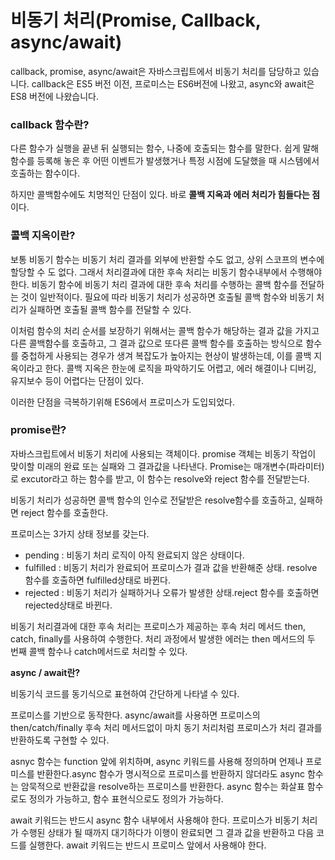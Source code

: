 # 비동기 처리(Promise, Callback, async/await)

callback, promise, async/await은 자바스크립트에서 비동기 처리를 담당하고 있습니다. callback은 ES5 버전 이전, 프로미스는 ES6버전에 나왔고, async와 await은 ES8 버전에 나왔습니다. 

### **callback 함수란?**

다른 함수가 실행을 끝낸 뒤 실행되는 함수, 나중에 호출되는 함수를 말한다. 쉽게 말해 함수를 등록해 놓은 후 어떤 이벤트가 발생했거나 특정 시점에 도달했을 때 시스템에서 호출하는 함수이다.

하지만 콜백함수에도 치명적인 단점이 있다. 바로 **콜백 지옥과 에러 처리가 힘들다는 점**이다.

### **콜백 지옥이란?**

보통 비동기 함수는 비동기 처리 결과를 외부에 반환할 수도 없고, 상위 스코프의 변수에 할당할 수 도 없다. 그래서 처리결과에 대한 후속 처리는 비동기 함수내부에서 수행해야 한다. 비동기 함수에 비동기 처리 결과에 대한 후속 처리를 수행하는 콜백 함수를 전달하는 것이 일반적이다. 필요에 따라 비동기 처리가 성공하면 호출될 콜백 함수와 비동기 처리가 실패하면 호출될 콜백 함수를 전달할 수 있다.

이처럼 함수의 처리 순서를 보장하기 위해서는 콜백 함수가 해당하는 결과 값을 가지고 다른 콜백함수를 호출하고, 그 결과 값으로 또다른 콜백 함수를 호출하는 방식으로 함수를 중첩하게 사용되는 경우가 생겨 복잡도가 높아지는 현상이 발생하는데, 이를 콜백 지옥이라고 한다. 콜백 지옥은 한눈에 로직을 파악하기도 어렵고, 에러 해결이나 디버깅, 유지보수 등이 어렵다는 단점이 있다.

이러한 단점을 극복하기위해 ES6에서 프로미스가 도입되었다.

### **promise란?**

자바스크립트에서 비동기 처리에 사용되는 객체이다. promise 객체는 비동기 작업이 맞이할 미래의 완료 또는 실패와 그 결과값을 나타낸다. Promise는 매개변수(파라미터)로 excutor라고 하는 함수를 받고, 이 함수는 resolve와 reject 함수를 전달받는다. 

비동기 처리가 성공하면 콜백 함수의 인수로 전달받은 resolve함수를 호출하고, 실패하면 reject 함수를 호출한다. 

프로미스는 3가지 상태 정보를 갖는다.

- pending : 비동기 처리 로직이 아직 완료되지 않은 상태이다.
- fulfilled : 비동기 처리가 완료되어 프로미스가 결과 값을 반환해준 상태. resolve 함수를 호출하면 fulfilled상태로 바뀐다.
- rejected : 비동기 처리가 실패하거나 오류가 발생한 상태.reject 함수를 호출하면 rejected상태로 바뀐다.

비동기 처리결과에 대한 후속 처리는 프로미스가 제공하는 후속 처리 메서드 then, catch, finally를 사용하여 수행한다. 처리 과정에서 발생한 에러는 then 메서드의 두 번째 콜백 함수나 catch메서드로 처리할 수 있다.

**async / await란?**

비동기식 코드를 동기식으로 표현하여 간단하게 나타낼 수 있다.

프로미스를 기반으로 동작한다. async/await를 사용하면 프로미스의 then/catch/finally 후속 처리 메서드없이 마치 동기 처리처럼 프로미스가 처리 결과를 반환하도록 구현할 수 있다.

asnyc 함수는 function 앞에 위치하며, async 키워드를 사용해 정의하며 언제나 프로미스를 반환한다.async 함수가 명시적으로 프로미스를 반환하지 않더라도 async 함수는 암묵적으로 반환값을 resolve하는 프로미스를 반환한다. async 함수는 화살표 함수로도 정의가 가능하고, 함수 표현식으로도 정의가 가능하다. 

await 키워드는 반드시 async 함수 내부에서 사용해야 한다.  프로미스가 비동기 처리가 수행된 상태가 될 때까지 대기하다가 이행이 완료되면 그 결과 값을 반환하고 다음 코드를 실행한다.  await 키워드는 반드시 프로미스 앞에서 사용해야 한다. 





